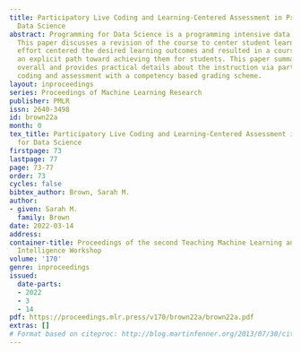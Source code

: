 ```yaml
---
title: Participatory Live Coding and Learning-Centered Assessment in Programming for
  Data Science
abstract: Programming for Data Science is a programming intensive data science course.
  This paper discusses a revision of the course to center student learning. The revision
  effort centered the desired learning outcomes and resulted in a course that charted
  an explicit path toward achieving them for students. This paper summarizes the design
  overall and provides practical details about the instruction via participatory live
  coding and assessment with a competency based grading scheme.
layout: inproceedings
series: Proceedings of Machine Learning Research
publisher: PMLR
issn: 2640-3498
id: brown22a
month: 0
tex_title: Participatory Live Coding and Learning-Centered Assessment in Programming
  for Data Science
firstpage: 73
lastpage: 77
page: 73-77
order: 73
cycles: false
bibtex_author: Brown, Sarah M.
author:
- given: Sarah M.
  family: Brown
date: 2022-03-14
address:
container-title: Proceedings of the second Teaching Machine Learning and Artificial
  Intelligence Workshop
volume: '170'
genre: inproceedings
issued:
  date-parts:
  - 2022
  - 3
  - 14
pdf: https://proceedings.mlr.press/v170/brown22a/brown22a.pdf
extras: []
# Format based on citeproc: http://blog.martinfenner.org/2013/07/30/citeproc-yaml-for-bibliographies/
---
```

